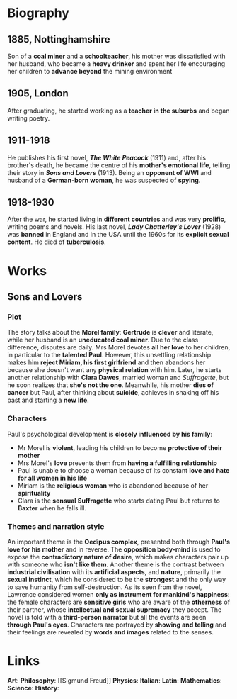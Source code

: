 # Biography
## 1885, Nottinghamshire
Son of a **coal miner** and a **schoolteacher**, his mother was dissatisfied with her husband, who became a **heavy drinker** and spent her life encouraging her children to **advance beyond** the mining environment
## 1905, London
After graduating, he started working as a **teacher in the suburbs** and began writing poetry.
## 1911-1918
He publishes his first novel, ***The White Peacock*** (1911) and, after his brother's death, he became the centre of his **mother's emotional life**, telling their story in ***Sons and Lovers*** (1913). Being an **opponent of WWI** and husband of a **German-born woman**, he was suspected of **spying**.
## 1918-1930
After the war, he started living in **different countries** and was very **prolific**, writing poems and novels. His last novel, ***Lady Chatterley's Lover*** (1928) was **banned** in England and in the USA until the 1960s for its **explicit sexual content**. He died of **tuberculosis**.
# Works
## Sons and Lovers
### Plot
The story talks about the **Morel family**: **Gertrude** is **clever** and literate, while her husband is an **uneducated coal miner**. Due to the class difference, disputes are daily. Mrs Morel devotes **all her love** to her children, in particular to the **talented Paul**. However, this unsettling relationship makes him **reject Miriam, his first girlfriend** and then abandons her because she doesn't want any **physical relation** with him. Later, he starts another relationship with **Clara Dawes**, married woman and *Suffragette*, but he soon realizes that **she's not the one**. Meanwhile, his mother **dies of cancer** but Paul, after thinking about **suicide**, achieves in shaking off his past and starting a **new life**.
### Characters
Paul's psychological development is **closely influenced by his family**:
- Mr Morel is **violent**, leading his children to become **protective of their mother**
- Mrs Morel's **love** prevents them from **having a fulfilling relationship**
- Paul is unable to choose a woman because of its constant **love and hate for all women in his life**
- Miriam is the **religious woman** who is abandoned because of her **spirituality**
- Clara is the **sensual Suffragette** who starts dating Paul but returns to **Baxter** when he falls ill.
### Themes and narration style
An important theme is the **Oedipus complex**, presented both through **Paul's love for his mother** and in reverse. The **opposition body-mind** is used to expose the **contradictory nature of desire**, which makes characters pair up with someone who **isn't like them**. Another theme is the contrast between **industrial civilisation** with its **artificial aspects**, and **nature**, primarily the **sexual instinct**, which he considered to be the **strongest** and the only way to save humanity from self-destruction.
As its seen from the novel, Lawrence considered women **only as instrument for mankind's happiness**: the female characters are **sensitive girls** who are aware of the **otherness** of their partner, whose **intellectual and sexual supremacy** they accept.
The novel is told with a **third-person narrator** but all the events are seen **through Paul's eyes**. Characters are portrayed by **showing and telling** and their feelings are revealed by **words and images** related to the senses.
# Links
**Art**:
**Philosophy**: [[Sigmund Freud]]
**Physics**:
**Italian**:
**Latin**:
**Mathematics**:
**Science**:
**History**:
